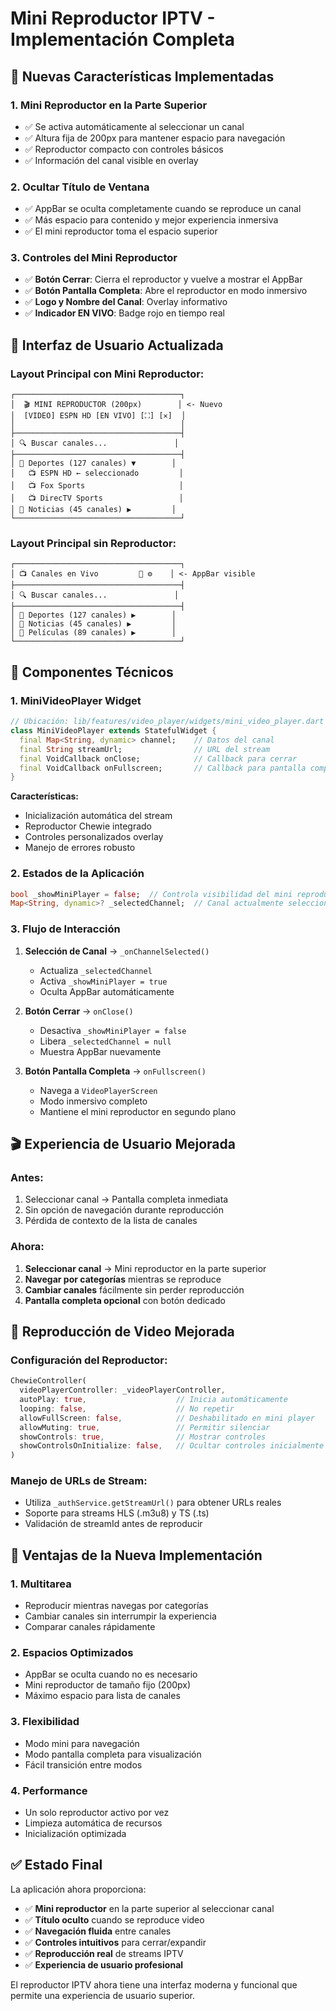 # Mini Reproductor IPTV - Implementación Completa

## 🎯 Nuevas Características Implementadas

### 1. **Mini Reproductor en la Parte Superior**
- ✅ Se activa automáticamente al seleccionar un canal
- ✅ Altura fija de 200px para mantener espacio para navegación
- ✅ Reproductor compacto con controles básicos
- ✅ Información del canal visible en overlay

### 2. **Ocultar Título de Ventana**
- ✅ AppBar se oculta completamente cuando se reproduce un canal
- ✅ Más espacio para contenido y mejor experiencia inmersiva
- ✅ El mini reproductor toma el espacio superior

### 3. **Controles del Mini Reproductor**
- ✅ **Botón Cerrar**: Cierra el reproductor y vuelve a mostrar el AppBar
- ✅ **Botón Pantalla Completa**: Abre el reproductor en modo inmersivo
- ✅ **Logo y Nombre del Canal**: Overlay informativo
- ✅ **Indicador EN VIVO**: Badge rojo en tiempo real

## 📱 Interfaz de Usuario Actualizada

### Layout Principal con Mini Reproductor:
```
┌─────────────────────────────────────┐
│  🎬 MINI REPRODUCTOR (200px)        │ <- Nuevo
│  [VIDEO] ESPN HD [EN VIVO] [⛶] [✕]  │
│                                     │
├─────────────────────────────────────┤
│ 🔍 Buscar canales...               │
├─────────────────────────────────────┤
│ 📁 Deportes (127 canales) ▼        │
│   📺 ESPN HD ← seleccionado         │
│   📺 Fox Sports                     │
│   📺 DirecTV Sports                 │
│ 📁 Noticias (45 canales) ▶         │
└─────────────────────────────────────┘
```

### Layout Principal sin Reproductor:
```
┌─────────────────────────────────────┐
│ 📺 Canales en Vivo         🔄 ⚙️    │ <- AppBar visible
├─────────────────────────────────────┤
│ 🔍 Buscar canales...               │
├─────────────────────────────────────┤
│ 📁 Deportes (127 canales) ▶        │
│ 📁 Noticias (45 canales) ▶         │
│ 📁 Películas (89 canales) ▶        │
└─────────────────────────────────────┘
```

## 🔧 Componentes Técnicos

### 1. **MiniVideoPlayer Widget**
```dart
// Ubicación: lib/features/video_player/widgets/mini_video_player.dart
class MiniVideoPlayer extends StatefulWidget {
  final Map<String, dynamic> channel;    // Datos del canal
  final String streamUrl;                // URL del stream
  final VoidCallback onClose;            // Callback para cerrar
  final VoidCallback onFullscreen;       // Callback para pantalla completa
}
```

**Características:**
- Inicialización automática del stream
- Reproductor Chewie integrado
- Controles personalizados overlay
- Manejo de errores robusto

### 2. **Estados de la Aplicación**
```dart
bool _showMiniPlayer = false;  // Controla visibilidad del mini reproductor
Map<String, dynamic>? _selectedChannel;  // Canal actualmente seleccionado
```

### 3. **Flujo de Interacción**
1. **Selección de Canal** → `_onChannelSelected()`
   - Actualiza `_selectedChannel`
   - Activa `_showMiniPlayer = true`
   - Oculta AppBar automáticamente

2. **Botón Cerrar** → `onClose()`
   - Desactiva `_showMiniPlayer = false`
   - Libera `_selectedChannel = null`
   - Muestra AppBar nuevamente

3. **Botón Pantalla Completa** → `onFullscreen()`
   - Navega a `VideoPlayerScreen`
   - Modo inmersivo completo
   - Mantiene el mini reproductor en segundo plano

## 🎬 Experiencia de Usuario Mejorada

### Antes:
1. Seleccionar canal → Pantalla completa inmediata
2. Sin opción de navegación durante reproducción
3. Pérdida de contexto de la lista de canales

### Ahora:
1. **Seleccionar canal** → Mini reproductor en la parte superior
2. **Navegar por categorías** mientras se reproduce
3. **Cambiar canales** fácilmente sin perder reproducción
4. **Pantalla completa opcional** con botón dedicado

## 🔄 Reproducción de Video Mejorada

### Configuración del Reproductor:
```dart
ChewieController(
  videoPlayerController: _videoPlayerController,
  autoPlay: true,                    // Inicia automáticamente
  looping: false,                    // No repetir
  allowFullScreen: false,            // Deshabilitado en mini player
  allowMuting: true,                 // Permitir silenciar
  showControls: true,                // Mostrar controles
  showControlsOnInitialize: false,   // Ocultar controles inicialmente
)
```

### Manejo de URLs de Stream:
- Utiliza `_authService.getStreamUrl()` para obtener URLs reales
- Soporte para streams HLS (.m3u8) y TS (.ts)
- Validación de streamId antes de reproducir

## 🚀 Ventajas de la Nueva Implementación

### 1. **Multitarea**
- Reproducir mientras navegas por categorías
- Cambiar canales sin interrumpir la experiencia
- Comparar canales rápidamente

### 2. **Espacios Optimizados**
- AppBar se oculta cuando no es necesario
- Mini reproductor de tamaño fijo (200px)
- Máximo espacio para lista de canales

### 3. **Flexibilidad**
- Modo mini para navegación
- Modo pantalla completa para visualización
- Fácil transición entre modos

### 4. **Performance**
- Un solo reproductor activo por vez
- Limpieza automática de recursos
- Inicialización optimizada

## ✅ Estado Final

La aplicación ahora proporciona:
- ✅ **Mini reproductor** en la parte superior al seleccionar canal
- ✅ **Título oculto** cuando se reproduce video
- ✅ **Navegación fluida** entre canales
- ✅ **Controles intuitivos** para cerrar/expandir
- ✅ **Reproducción real** de streams IPTV
- ✅ **Experiencia de usuario profesional**

El reproductor IPTV ahora tiene una interfaz moderna y funcional que permite una experiencia de usuario superior.
